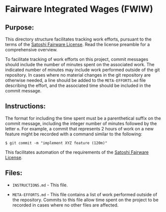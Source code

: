 # Fairware Integrated Wages (FWIW)

## Purpose:

This directory structure facilitates tracking work efforts, pursuant to the terms of the [Satoshi Fairware License](https://satoshidnc.com/licenses). Read the license preamble for a comprehensive overview.

To facilitate tracking of work efforts on this project, commit messages should include the number of minutes spent on the associated work. The indicated number of minutes may include work performed outside of the git repository. In cases where no material changes in the git repository are otherwise needed, a line should be added to the `META-EFFORTS.md` file describing the effort, and the associated time should be included in the commit message.

## Instructions:

The format for including the time spent must be a parenthetical suffix on the commit message, including the integer number of minutes followed by the letter `m`. For example, a commit that represents 2 hours of work on a new feature might be recorded with a command similar to the following:

```
$ git commit -m "implement XYZ feature (120m)"
```

This facilitates automation of the requirements of the [Satoshi Fairware License](https://satoshidnc.com/licenses).


## Files:

- `INSTRUCTIONS.md` - This file.

- `META-EFFORTS.md` - This file contains a list of work performed outside of the repository. Commits to this file allow time spent on the project to be recorded in cases where no other files are affected.
